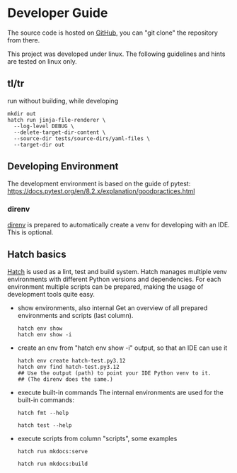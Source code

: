 # Developer Guide
The source code is hosted on [GitHub](https://github.com/spranta-devops/jinja-file-renderer/), you can "git clone" the
repository from there.

This project was developed under linux. The following guidelines and hints are tested on linux only.

## tl/tr
run without building, while developing
```shell
mkdir out
hatch run jinja-file-renderer \
  --log-level DEBUG \
  --delete-target-dir-content \
  --source-dir tests/source-dirs/yaml-files \
  --target-dir out
```

## Developing Environment
The development environment is based on the guide of pytest: https://docs.pytest.org/en/8.2.x/explanation/goodpractices.html

### direnv
[direnv](https://direnv.net/) is prepared to automatically create a venv for developing with an IDE.
This is optional.

## Hatch basics
[Hatch](https://hatch.pypa.io/latest/) is used as a lint, test and build system.
Hatch manages multiple venv environments with different Python versions and dependencies. For each environment multiple 
scripts can be prepared, making the usage of development tools quite easy.

* show environments, also internal
  Get an overview of all prepared environments and scripts (last column). 
  ```shell
  hatch env show
  hatch env show -i
  ```
* create an env from "hatch env show -i" output, so that an IDE can use it
  ```shell
  hatch env create hatch-test.py3.12
  hatch env find hatch-test.py3.12
  ## Use the output (path) to point your IDE Python venv to it.
  ## (The direnv does the same.)
  ```
* execute built-in commands
  The internal environments are used for the built-in commands:
  ```shell
  hatch fmt --help
  ```
  ```shell
  hatch test --help
  ```
* execute scripts from column "scripts", some examples
  ```shell
  hatch run mkdocs:serve
  ```
  ```shell
  hatch run mkdocs:build
  ```
